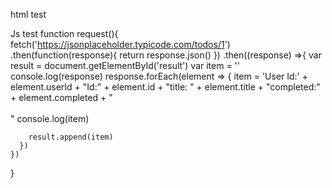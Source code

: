 html test

<!--<button onclick="request()">Request data</button>
<div id="result"></div> -->


Js test
function request(){
    fetch('https://jsonplaceholder.typicode.com/todos/1')
    .then(function(response){
      return response.json()
    })
    .then((response) =>{
      var result = document.getElementById('result')
      var item = ''
      console.log(response)
      response.forEach(element => {
        item = 'User Id:' + element.userId + "Id:" + element.id + "title: " + element.title + "completed:" + element.completed  + "<br><br>" 
        console.log(item)

        result.append(item)
      })
    })
  }